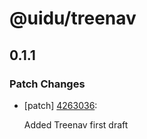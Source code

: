 # @uidu/treenav

## 0.1.1
### Patch Changes

- [patch] [4263036](https://github.org/uidu-org/guidu/commits/4263036):

  Added Treenav first draft
